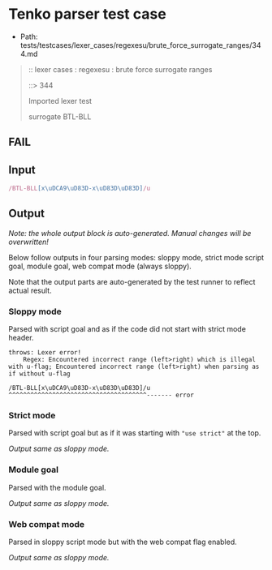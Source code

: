 # Tenko parser test case

- Path: tests/testcases/lexer_cases/regexesu/brute_force_surrogate_ranges/344.md

> :: lexer cases : regexesu : brute force surrogate ranges
>
> ::> 344
>
> Imported lexer test
>
> surrogate BTL-BLL

## FAIL

## Input

`````js
/BTL-BLL[x\uDCA9\uD83D-x\uD83D\uD83D]/u
`````

## Output

_Note: the whole output block is auto-generated. Manual changes will be overwritten!_

Below follow outputs in four parsing modes: sloppy mode, strict mode script goal, module goal, web compat mode (always sloppy).

Note that the output parts are auto-generated by the test runner to reflect actual result.

### Sloppy mode

Parsed with script goal and as if the code did not start with strict mode header.

`````
throws: Lexer error!
    Regex: Encountered incorrect range (left>right) which is illegal with u-flag; Encountered incorrect range (left>right) when parsing as if without u-flag

/BTL-BLL[x\uDCA9\uD83D-x\uD83D\uD83D]/u
^^^^^^^^^^^^^^^^^^^^^^^^^^^^^^^^^^^^^^------- error
`````

### Strict mode

Parsed with script goal but as if it was starting with `"use strict"` at the top.

_Output same as sloppy mode._

### Module goal

Parsed with the module goal.

_Output same as sloppy mode._

### Web compat mode

Parsed in sloppy script mode but with the web compat flag enabled.

_Output same as sloppy mode._

